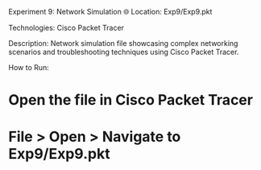 Experiment 9: Network Simulation 🌐
Location: Exp9/Exp9.pkt

Technologies: Cisco Packet Tracer

Description: Network simulation file showcasing complex networking scenarios and troubleshooting techniques using Cisco Packet Tracer.

How to Run:

# Open the file in Cisco Packet Tracer
# File > Open > Navigate to Exp9/Exp9.pkt
